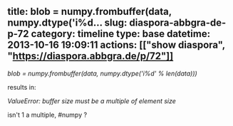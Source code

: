 title: blob = numpy.frombuffer(data, numpy.dtype('i%d...
slug: diaspora-abbgra-de-p-72
category: timeline
type: base
datetime: 2013-10-16 19:09:11
actions: [["show diaspora", "https://diaspora.abbgra.de/p/72"]]
---
*blob = numpy.frombuffer(data, numpy.dtype('i%d' % len(data)))*

results in:

*ValueError: buffer size must be a multiple of element size*

isn't 1 a multiple, #numpy ?

